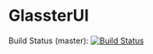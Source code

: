 # GlassterUI

Build Status (master): [![Build Status](https://travis-ci.com/zahariaca/glasster-ui.svg?branch=master)](https://travis-ci.com/zahariaca/glasster-ui)